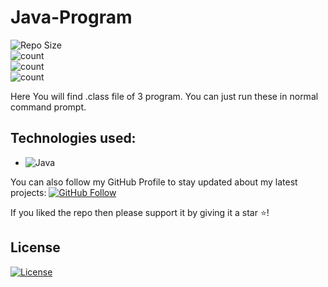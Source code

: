 # Java-Program

![Repo Size](https://img.shields.io/github/repo-size/ShravyaRNadig/Java-Program) <br>
![count](https://img.shields.io/github/languages/count/ShravyaRNadig/Java-Program) <br>
![count](https://img.shields.io/github/forks/ShravyaRNadig/Java-Program?style=social) <br>
![count](https://img.shields.io/github/watchers/ShravyaRNadig/Java-Program?style=social) <br>

Here You will find .class file of 3 program. You can just run these in normal command prompt.

## Technologies used: 
- ![Java](https://img.shields.io/badge/Language-Java-red) 

You can also follow my GitHub Profile to stay updated about my latest projects: [![GitHub Follow](https://img.shields.io/badge/Connect-ShravyaRNadig-blue.svg?logo=Github&longCache=true&style=social&label=Follow)](https://github.com/ShravyaRNadig)

If you liked the repo then please support it by giving it a star ⭐!

## License
[![License](https://img.shields.io/badge/License-Apache%202.0-red.svg)](https://opensource.org/licenses/Apache)
